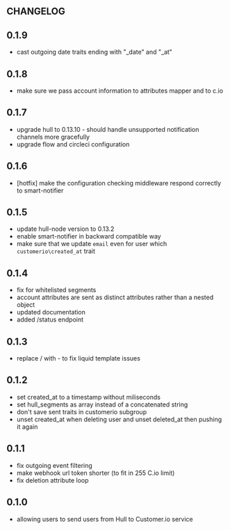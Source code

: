 ## CHANGELOG

## 0.1.9

- cast outgoing date traits ending with "_date" and "_at"

## 0.1.8

- make sure we pass account information to attributes mapper and to c.io

## 0.1.7

- upgrade hull to 0.13.10 - should handle unsupported notification channels more gracefully
- upgrade flow and circleci configuration

## 0.1.6

- [hotfix] make the configuration checking middleware respond correctly to smart-notifier

## 0.1.5

- update hull-node version to 0.13.2
- enable smart-notifier in backward compatible way
- make sure that we update `email` even for user which `customerio\created_at` trait

## 0.1.4

- fix for whitelisted segments
- account attributes are sent as distinct attributes rather than a nested object
- updated documentation
- added /status endpoint

## 0.1.3

- replace / with - to fix liquid template issues

## 0.1.2

- set created_at to a timestamp without miliseconds
- set hull_segments as array instead of a concatenated string
- don't save sent traits in customerio subgroup
- unset created_at when deleting user and unset deleted_at then pushing it again

## 0.1.1

- fix outgoing event filtering
- make webhook url token shorter (to fit in 255 C.io limit)
- fix deletion attribute loop

## 0.1.0

- allowing users to send users from Hull to Customer.io service
